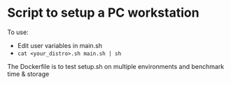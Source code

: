 # Script to setup a PC workstation

To use:
- Edit user variables in main.sh
- `cat <your_distro>.sh main.sh | sh`

The Dockerfile is to test setup.sh on multiple environments and benchmark time & storage
